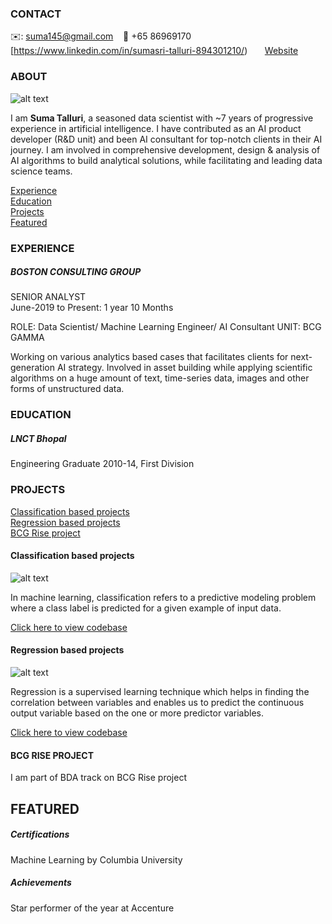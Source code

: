<!-- CONTACT Section Starts -->
### CONTACT

<!-- Add your details -->
✉️: suma145@gmail.com 
&nbsp;&nbsp; 📲 +65 86969170
&nbsp;&nbsp;&nbsp;&nbsp;&nbsp; [https://www.linkedin.com/in/sumasri-talluri-894301210/) 
&nbsp;&nbsp;&nbsp;&nbsp;&nbsp; [Website](https://www.linkedin.com/in/sumasri-talluri-894301210/)
<!-- CONTACT Section Ends -->

<!-- ABOUT Section Starts -->
### ABOUT
<!-- Add link to your picture -->

![alt text](https://raw.githubusercontent.com/krvishwesh54/Kumar-Vishwesh/main/images/profile.jpg)

<!-- Add your details -->

I am __Suma Talluri__, a seasoned data scientist with ~7 years of progressive experience in artificial intelligence. I have contributed as an AI product developer (R&D unit) and been AI consultant for top-notch clients in their AI journey. I am involved in comprehensive development, design & analysis of AI algorithms to build analytical solutions, while facilitating and leading data science teams.


<!-- Add link to the sections -->
[Experience](#experience) <br>
[Education](#education) <br>
[Projects](#projects) <br>
[Featured](#featured) <br> 

<!-- ABOUT Section Ends -->

<!-- EXPERIENCE Section Starts -->
### EXPERIENCE
<!-- Add your details -->
##### BOSTON CONSULTING GROUP
SENIOR ANALYST<br>
June-2019 to Present: 1 year 10 Months

ROLE: Data Scientist/ Machine Learning Engineer/ AI Consultant
UNIT: BCG GAMMA

Working on various analytics based cases that facilitates clients for next-generation AI strategy. Involved in asset building while applying scientific algorithms on a huge amount of text, time-series data, images and other forms of unstructured data.

<!-- EXPERIENCE Section Ends -->

<!-- EDUCATION Section Starts -->
### EDUCATION
<!-- Add your details -->
##### LNCT Bhopal
Engineering Graduate 2010-14, First Division

<!-- EDUCATION Section Ends -->

<!-- PROJECTS Section Starts -->
### PROJECTS
<!-- Add your details -->

[Classification based projects](#classification-based-projects) <br>
[Regression based projects](#regression-based-projects) <br>
[BCG Rise project](#bcg-rise-projects) <br>

<!-- Add your details -->

#### Classification based projects
![alt text](https://raw.githubusercontent.com/krvishwesh54/Kumar-Vishwesh/main/images/Classification.png)

In machine learning, classification refers to a predictive modeling problem where a class label is predicted for a given example of input data.

[Click here to view codebase](https://github.com/krvishwesh54/DataScience_DeepLearning_MachineLearning/tree/master/Classification)

#### Regression based projects
![alt text](https://raw.githubusercontent.com/krvishwesh54/Kumar-Vishwesh/main/images/Regression.jpg)

Regression is a supervised learning technique which helps in finding the correlation between variables and enables us to predict the continuous output variable based on the one or more predictor variables.

[Click here to view codebase](https://github.com/krvishwesh54/DataScience_DeepLearning_MachineLearning/tree/master/Regression)
#### BCG RISE PROJECT

I am part of BDA track on BCG Rise project

<!-- PROJECTS Section Ends -->

<!-- FEATURED Section Starts -->
## FEATURED
<!-- Add your details -->
##### Certifications
Machine Learning by Columbia University

##### Achievements
Star performer of the year at Accenture
<!-- FEATURED Section Ends -->
